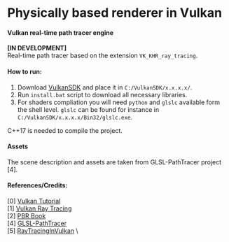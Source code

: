 # Physically based renderer in Vulkan
####  Vulkan real-time path tracer engine
**[IN DEVELOPMENT]**\
Real-time path tracer based on the extension `VK_KHR_ray_tracing`.

#### How to run:

1) Download [VulkanSDK](https://vulkan.lunarg.com/sdk/home#windows) and place it in `C:/VulkanSDK/x.x.x.x/`.
2) Run `install.bat` script to download all necessary libraries.
3) For shaders compliation you will need `python` and `glslc` available form the shell level. `glslc` can be found for instance in `C:/VulkanSDK/x.x.x.x/Bin32/glslc.exe`.

C++17 is needed to compile the project.

#### Assets
The scene description and assets are taken from GLSL-PathTracer project [4].

#### References/Credits:
[0] [Vulkan Tutorial](https://vulkan-tutorial.com/)\
[1] [Vulkan Ray Tracing](https://nvpro-samples.github.io/vk_raytracing_tutorial_KHR/)\
[2] [PBR Book](http://www.pbr-book.org/3ed-2018/contents.html) \
[4] [GLSL-PathTracer](https://github.com/knightcrawler25/GLSL-PathTracer) \
[5] [RayTracingInVulkan](https://github.com/GPSnoopy/RayTracingInVulkan) \